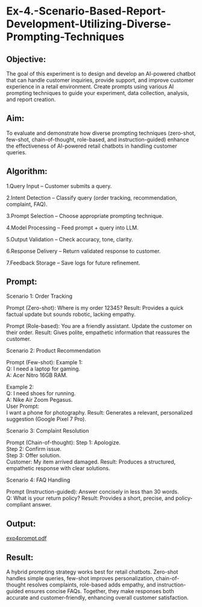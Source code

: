 # Ex-4.-Scenario-Based-Report-Development-Utilizing-Diverse-Prompting-Techniques
## Objective: 
The goal of this experiment is to design and develop an AI-powered chatbot that can handle customer inquiries, provide support, and improve customer experience in a retail environment. Create prompts using various AI prompting techniques to guide your experiment, data collection, analysis, and report creation.
## Aim: 
To evaluate and demonstrate how diverse prompting techniques (zero-shot, few-shot, chain-of-thought, role-based, and instruction-guided) enhance the effectiveness of AI-powered retail chatbots in handling customer queries.
## Algorithm:
1.Query Input – Customer submits a query.

2.Intent Detection – Classify query (order tracking, recommendation, complaint, FAQ).

3.Prompt Selection – Choose appropriate prompting technique.

4.Model Processing – Feed prompt + query into LLM.

5.Output Validation – Check accuracy, tone, clarity.

6.Response Delivery – Return validated response to customer.

7.Feedback Storage – Save logs for future refinement.
## Prompt:

Scenario 1: Order Tracking

Prompt (Zero-shot):
Where is my order 12345?
Result: Provides a quick factual update but sounds robotic, lacking empathy.

Prompt (Role-based):
You are a friendly assistant. Update the customer on their order.
Result: Gives polite, empathetic information that reassures the customer.

Scenario 2: Product Recommendation

Prompt (Few-shot):
Example 1:  
Q: I need a laptop for gaming.  
A: Acer Nitro 16GB RAM.  

Example 2:  
Q: I need shoes for running.  
A: Nike Air Zoom Pegasus.  
User Prompt:  
I want a phone for photography.
Result: Generates a relevant, personalized suggestion (Google Pixel 7 Pro).

Scenario 3: Complaint Resolution

Prompt (Chain-of-thought):
Step 1: Apologize.  
Step 2: Confirm issue.  
Step 3: Offer solution.  
Customer: My item arrived damaged.
Result: Produces a structured, empathetic response with clear solutions.

Scenario 4: FAQ Handling

Prompt (Instruction-guided):
Answer concisely in less than 30 words.  
Q: What is your return policy?
Result: Provides a short, precise, and policy-compliant answer.
## Output:
[exp4prompt.pdf](https://github.com/user-attachments/files/22126041/exp4prompt.pdf)

## Result:
A hybrid prompting strategy works best for retail chatbots. Zero-shot handles simple queries, few-shot improves personalization, chain-of-thought resolves complaints, role-based adds empathy, and instruction-guided ensures concise FAQs. Together, they make responses both accurate and customer-friendly, enhancing overall customer satisfaction.
